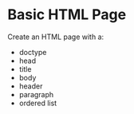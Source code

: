 Basic HTML Page
===============

Create an HTML page with a:
* doctype
* head
* title
* body
* header
* paragraph
* ordered list
